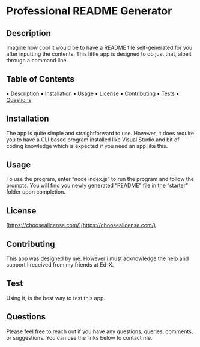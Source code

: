 # Professional README Generator

## Description

Imagine how cool it would be to have a README file self-generated for you after inputting the contents. This little app is designed to do just that, albeit through a command line.

## Table of Contents

•	[Description](#Description)
•	[Installation](#installation)
•	[Usage](#usage)
•	[License](#license)
•	[Contributing](#Contributing)
•	[Tests](#Tests)
•	[Questions](#Questions) 


## Installation

The app is quite simple and straightforward to use. However, it does require you to have a CLI based program installed like Visual Studio and bit of coding knowledge which is expected if you need an app like this.

## Usage

To use the program, enter “node index.js” to run the program and follow the prompts. You will find you newly generated “README” file in the “starter” folder upon completion.

## License

[https://choosealicense.com/](https://choosealicense.com/).

## Contributing

This app was designed by me. However i must acknowledge the help and support I received from my friends at Ed-X.

## Test

Using it, is the best way to test this app.

## Questions

Please feel free to reach out if you have any questions, queries, comments, or suggestions. You can use the links below to contact me.
